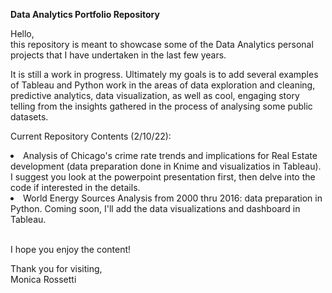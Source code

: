 <b>Data Analytics Portfolio Repository</b>

<p> Hello, <br/>
this repository is meant to showcase some of the Data Analytics personal projects that I have undertaken in the last few years.<br/> 
<p>It is still a work in progress. Ultimately my goals is to add several examples of Tableau and Python work in the areas of data exploration and cleaning, predictive analytics, data visualization, as well as cool, engaging story telling from the insights gathered in the process of analysing some public datasets.
  
<p>Current Repository Contents (2/10/22):
   <li>Analysis of Chicago's crime rate trends and implications for Real Estate development (data preparation done in Knime and visualizatios in Tableau). I suggest you look at the powerpoint presentation first, then delve into the code if interested in the details.</li>
   <li> World Energy Sources Analysis from 2000 thru 2016: data preparation in Python. Coming soon, I'll add the data visualizations and dashboard in Tableau.</li>
<BR/>
<p>I hope you enjoy the content! <br/>
<p>Thank you for visiting,<br/>
Monica Rossetti

